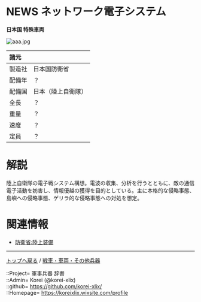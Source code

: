 # NEWS ネットワーク電子システム
**日本国 特殊車両**

![aaa.jpg](https://bn02pap001files.storage.live.com/y4mGbRXMnsc6hC0zP8OISaY-qTPr8NwEvjAG1B9fPDDoU64l-mdafaxf-o2U7VOzTDO34VZxt9IpATj5S3kj_mhu3f9I0Ft_A3DlkkEuEbai6zxsXZdZt9XFEDm5I06fs8g5iuFYR0ESKeHbGW0i8x-LWkW3wyYgHHituo6xp3DtCvUTbSqSXQJReZ13fntypkM?width=640&height=328&cropmode=none)  
  


|諸元  |  |
|:--|:--|
|製造社  |日本国防衛省  |
|配備年  |？  |
|配備国  |日本（陸上自衛隊）  |
|全長    |？  |
|重量    |？  |
|速度    |？  |
|定員    |？  |


# 解説
陸上自衛隊の電子戦システム構想。電波の収集、分析を行うとともに、敵の通信電子活動を妨害し、情報優越の獲得を目的としている。主に本格的な侵略事態、島嶼への侵略事態、ゲリラ的な侵略事態への対処を想定。  


# 関連情報
* [防衛省:陸上装備](https://www.mod.go.jp/atla/soubi_riku.html)


***
[トップへ戻る](/readme.md) / [戦車・車両・その他兵器](/ground/readme.md)  
  
::Project= 軍事兵器 辞書  
::Admin= Korei (@korei-xlix)  
::github= https://github.com/korei-xlix/  
::Homepage= https://koreixlix.wixsite.com/profile  
